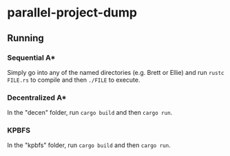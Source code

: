 # parallel-project-dump


## Running

### Sequential A*

Simply go into any of the named directories (e.g. Brett or Ellie) and run `rustc FILE.rs` to compile and then `./FILE` to execute.

### Decentralized A*

In the "decen" folder, run `cargo build` and then `cargo run`.

### KPBFS

In the "kpbfs" folder, run `cargo build` and then `cargo run`.

